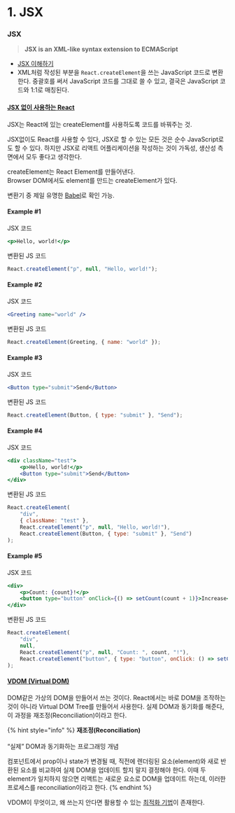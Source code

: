 # 1. JSX

### JSX

> **JSX is an XML-like syntax extension to ECMAScript**

* [JSX 이해하기](https://ko.legacy.reactjs.org/docs/jsx-in-depth.html)
* XML처럼 작성된 부분을 `React.createElement`을 쓰는 JavaScript 코드로 변환한다. 중괄호를 써서 JavaScript 코드를 그대로 쓸 수 있고, 결국은 JavaScript 코드와 1:1로 매칭된다.



#### [JSX 없이 사용하는 React](https://ko.legacy.reactjs.org/docs/react-without-jsx.html)

JSX는 React에 있는 createElement를 사용하도록 코드를 바꿔주는 것.

JSX없이도 React를 사용할 수 있다, JSX로 할 수 있는 모든 것은 순수 JavaScript로도 할 수 있다. 하지만 JSX로 리액트 어플리케이션을 작성하는 것이 가독성, 생산성 측면에서 모두 좋다고 생각한다.

createElement는 React Element를 만들어낸다.\
Browser DOM에서도 element를 만드는 createElement가 있다.



변환기 중 제일 유명한 [Babel](https://babeljs.io/repl)로 확인 가능.

#### Example #1

JSX 코드

```jsx
<p>Hello, world!</p>
```

변환된 JS 코드

```jsx
React.createElement("p", null, "Hello, world!");
```

#### Example #2

JSX 코드

```jsx
<Greeting name="world" />
```

변환된 JS 코드

```jsx
React.createElement(Greeting, { name: "world" });
```

#### Example #3

JSX 코드

```jsx
<Button type="submit">Send</Button>
```

변환된 JS 코드

```jsx
React.createElement(Button, { type: "submit" }, "Send");
```

#### Example #4

JSX 코드

```jsx
<div className="test">
	<p>Hello, world!</p>
	<Button type="submit">Send</Button>
</div>
```

변환된 JS 코드

```jsx
React.createElement(
	"div",
	{ className: "test" },
	React.createElement("p", null, "Hello, world!"),
	React.createElement(Button, { type: "submit" }, "Send")
);
```

#### Example #5

JSX 코드

```jsx
<div>
	<p>Count: {count}!</p>
	<button type="button" onClick={() => setCount(count + 1)}>Increase</button>
</div>
```

변환된 JS 코드

```jsx
React.createElement(
	"div",
	null,
	React.createElement("p", null, "Count: ", count, "!"),
	React.createElement("button", { type: "button", onClick: () => setCount(count + 1) }, "Increase")
);
```



#### [VDOM (Virtual DOM)](https://ko.legacy.reactjs.org/docs/faq-internals.html)

DOM같은 가상의 DOM을 만들어서 쓰는 것이다. React에서는 바로 DOM을 조작하는 것이 아니라 Virtual DOM Tree를 만들어서 사용한다. 실제 DOM과 동기화를 해준다, 이 과정을 재조정(Reconciliation)이라고 한다.

{% hint style="info" %}
**재조정(Reconciliation)**\
\
“실제” DOM과 동기화하는 프로그래밍 개념

컴포넌트에서 prop이나 state가 변경될 때, 직전에 렌더링된 요소(element)와 새로 반환된 요소를 비교하여 실제 DOM을 업데이트 할지 말지 결정해야 한다. 이때 두 element가 일치하지 않으면 리액트는 새로운 요소로 DOM을 업데이트 하는데, 이러한 프로세스를 reconciliation이라고 한다.
{% endhint %}



VDOM이 무엇이고, 왜 쓰는지 안다면 활용할 수 있는 [최적화 기법](https://ko.reactjs.org/docs/optimizing-performance.html)이 존재한다.

